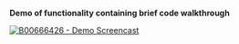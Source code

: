 **Demo of functionality containing brief code walkthrough**

[![B00666426 - Demo Screencast](http://img.youtube.com/vi/VjvajzNTB7E/0.jpg)](https://www.youtube.com/watch?v=VjvajzNTB7E "B00666426 - Demo Screencast")
